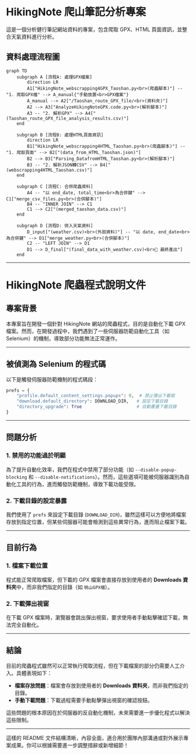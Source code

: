 # HikingNote 爬山筆記分析專案

這是一個分析健行筆記網站資料的專案，包含爬取 GPX、HTML 頁面資訊，並整合天氣資料進行分析。

## 資料處理流程圖

```mermaid
graph TD
    subgraph A [流程A: 處理GPX檔案]
        direction LR
        A1["HikingNote_webscrapping4GPX_Taoshan.py<br>(爬蟲腳本)"] -- "1. 爬取GPX檔" --> A_manual{"手動放置<br>GPX檔案"}
        A_manual --> A2["/Taoshan_route_GPX_file/<br>(資料夾)"]
        A2 --> A3["AnalyzeHikingNoteGPX.code.py<br>(解析腳本)"]
        A3 -- "2. 解析GPX" --> A4["(Taoshan_route_GPX_file_analysis_results.csv)"]
    end

    subgraph B [流程B: 處理HTML頁面資訊]
        direction LR
        B1["HikingNote_webscrapping4HTML_Taoshan.py<br>(爬蟲腳本)"] -- "1. 爬取頁面" --> B2["(data_from_HTML_Taoshan.json)"]
        B2 --> B3["Parsing_DatafromHTML_Taoshan.py<br>(解析腳本)"]
        B3 -- "2. 解析JSON轉CSV" --> B4["(webscrapping4HTML_Taoshan.csv)"]
    end

    subgraph C [流程C: 合併爬蟲資料]
        A4 -- "以 end_date, total_time<br>為合併鍵" --> C1["merge_csv_files.py<br>(合併腳本)"]
        B4 -- "INNER JOIN" --> C1
        C1 --> C2["(merged_taoshan_data.csv)"]
    end

    subgraph D [流程D: 併入天氣資料]
        D_input["(weather.csv)<br>(外部資料)"] -- "以 date, end_date<br>為合併鍵" --> D1["merge_weather.py<br>(合併腳本)"]
        C2 -- "LEFT JOIN" --> D1
        D1 --> D_final["(final_data_with_weather.csv)<br>🎉 最終產出"]
    end
```


---

# HikingNote 爬蟲程式說明文件

## **專案背景**
本專案旨在開發一個針對 HikingNote 網站的爬蟲程式，目的是自動化下載 GPX 檔案。然而，在開發過程中，我們遇到了一些伺服器防範自動化工具（如 Selenium）的機制，導致部分功能無法正常運作。

---

## **被偵測為 Selenium 的程式碼**
以下是觸發伺服器防範機制的程式碼段：

```python
prefs = {
    "profile.default_content_settings.popups": 0,  # 禁止彈出下載框
    "download.default_directory": DOWNLOAD_DIR,   # 設定下載目錄
    "directory_upgrade": True                     # 自動覆蓋下載目錄
}
```

---

## **問題分析**

### **1. 禁用的功能過於明顯**
為了提升自動化效率，我們在程式中禁用了部分功能（如 `--disable-popup-blocking` 和 `--disable-notifications`）。然而，這些選項可能被伺服器識別為自動化工具的行為，進而觸發防範機制，導致下載功能受限。

### **2. 下載目錄的設定暴露**
我們使用了 `prefs` 來設定下載目錄 (`DOWNLOAD_DIR`)，雖然這樣可以方便地將檔案存放到指定位置，但某些伺服器可能會檢測到這些異常行為，進而阻止檔案下載。

---

## **目前行為**

### **1. 檔案下載位置**
程式能正常爬取檔案，但下載的 GPX 檔案會直接存放到使用者的 **Downloads 資料夾**中，而非我們指定的目錄（如 `桃山GPX檔`）。

### **2. 下載彈出視窗**
在下載 GPX 檔案時，瀏覽器會跳出彈出視窗，要求使用者手動點擊確認下載，無法完全自動化。

---

## **結論**
目前的爬蟲程式雖然可以正常執行爬取流程，但在下載檔案的部分仍需要人工介入。具體表現如下：
- **檔案存放問題**：檔案會存放到使用者的 **Downloads 資料夾**，而非我們指定的目錄。
- **手動下載問題**：下載過程需要手動點擊彈出視窗的確認按鈕。

這些問題的根本原因在於伺服器的反自動化機制，未來需要進一步優化程式以解決這些限制。


---

這樣的 README 文件結構清晰，內容全面，適合用於團隊內部溝通或對外展示專案成果。你可以根據需要進一步調整措辭或新增細節！
